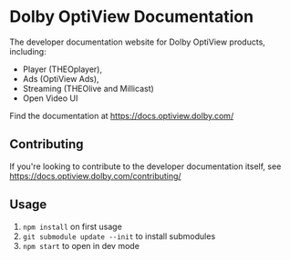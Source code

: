 # Dolby OptiView Documentation

The developer documentation website for Dolby OptiView products, including:

- Player (THEOplayer),
- Ads (OptiView Ads),
- Streaming (THEOlive and Millicast)
- Open Video UI

Find the documentation at https://docs.optiview.dolby.com/

## Contributing

If you're looking to contribute to the developer documentation itself, see https://docs.optiview.dolby.com/contributing/

## Usage

1. `npm install` on first usage
2. `git submodule update --init` to install submodules
3. `npm start` to open in dev mode
